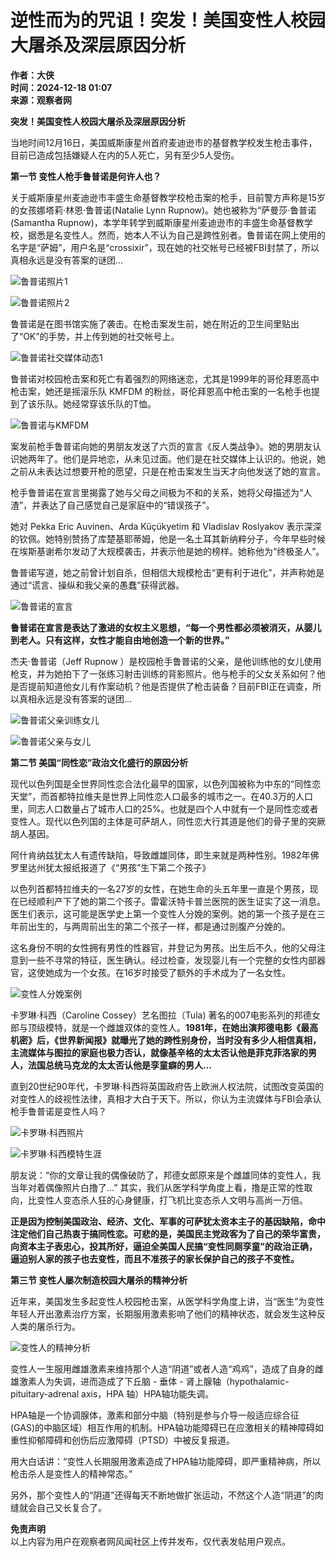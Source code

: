 # 逆性而为的咒诅！突发！美国变性人校园大屠杀及深层原因分析

**作者：大侠**  
**时间：2024-12-18 01:07**  
**来源：观察者网**  

**突发！美国变性人校园大屠杀及深层原因分析**

当地时间12月16日，美国威斯康星州首府麦迪逊市的基督教学校发生枪击事件，目前已造成包括嫌疑人在内的5人死亡，另有至少5人受伤。  

**第一节 变性人枪手鲁普诺是何许人也？**  

关于威斯康星州麦迪逊市丰盛生命基督教学校枪击案的枪手，目前警方声称是15岁的女孩娜塔莉·林恩·鲁普诺(Natalie Lynn Rupnow)。她也被称为“萨曼莎·鲁普诺(Samantha Rupnow)，本学年转学到威斯康星州麦迪逊市的丰盛生命基督教学校，据悉是名变性人。然而，她本人不认为自己是跨性别者。鲁普诺在网上使用的名字是“萨姆”，用户名是“crossixir”，现在她的社交帐号已经被FBI封禁了，所以真相永远是没有答案的谜团…  

![鲁普诺照片1](https://i.guancha.cn/bbs/2024/12/18/20241218010059204.jpg?imageView2/2/w/500/format/jpg)

![鲁普诺照片2](https://i.guancha.cn/bbs/2024/12/18/20241218010146460.jpg?imageView2/2/w/500/format/jpg)

鲁普诺是在图书馆实施了袭击。在枪击案发生前，她在附近的卫生间里贴出了“OK”的手势，并上传到她的社交帐号上。  

![鲁普诺社交媒体动态1](https://i.guancha.cn/bbs/2024/12/18/20241218010155643.jpg?imageView2/2/w/500/format/jpg)

鲁普诺对校园枪击案和死亡有着强烈的网络迷恋，尤其是1999年的哥伦拜恩高中枪击案，她还是摇滚乐队 KMFDM 的粉丝，哥伦拜恩高中枪击案的一名枪手也提到了该乐队。她经常穿该乐队的T恤。  

![鲁普诺与KMFDM](https://i.guancha.cn/bbs/2024/12/18/20241218010204358.jpg?imageView2/2/w/500/format/jpg)

案发前枪手鲁普诺向她的男朋友发送了六页的宣言《反人类战争》。她的男朋友认识她两年了。他们是异地恋，从未见过面。他们是在社交媒体上认识的。他说，她之前从未表达过想要开枪的愿望，只是在枪击案发生当天才向他发送了她的宣言。

枪手鲁普诺在宣言里揭露了她与父母之间极为不和的关系，她将父母描述为“人渣”，并表达了自己感觉自己是家庭中的“错误孩子”。  

她对 Pekka Eric Auvinen、Arda Küçükyetim 和 Vladislav Roslyakov 表示深深的钦佩。她特别赞扬了库楚基耶蒂姆，他是一名土耳其新纳粹分子，今年早些时候在埃斯基谢希尔发动了大规模袭击，并表示他是她的榜样。她称他为“终极圣人”。  

鲁普诺写道，她之前曾计划自杀，但相信大规模枪击“更有利于进化”，并声称她是通过“谎言、操纵和我父亲的愚蠢”获得武器。  

![鲁普诺的宣言](https://i.guancha.cn/bbs/2024/12/18/20241218010225132.jpg?imageView2/2/w/500/format/jpg)

**鲁普诺在宣言是表达了激进的女权主义思想，“每一个男性都必须被消灭，从婴儿到老人。只有这样，女性才能自由地创造一个新的世界。”**  

杰夫·鲁普诺（Jeff Rupnow ）是校园枪手鲁普诺的父亲，是他训练他的女儿使用枪支，并为她拍下了一张练习射击训练的背影照片。他与枪手的父女关系如何？他是否提前知道他女儿有作案动机？他是否提供了枪击装备？目前FBI正在调查，所以真相永远是没有答案的谜团…  

![鲁普诺父亲训练女儿](https://i.guancha.cn/bbs/2024/12/18/20241218010347515.jpg?imageView2/2/w/500/format/jpg)

![鲁普诺父亲与女儿](https://i.guancha.cn/bbs/2024/12/18/20241218010355863.jpg?imageView2/2/w/500/format/jpg)

**第二节 美国“同性恋”政治文化盛行的原因分析**  

现代以色列国是全世界同性恋合法化最早的国家，以色列国被称为中东的“同性恋天堂”，而首都特拉维夫是世界上同性恋人口最多的城市之一。在40.3万的人口里，同志人口数量占了城市人口的25%。也就是四个人中就有一个是同性恋或者变性人。现代以色列国的主体是可萨胡人，同性恋大行其道是他们的骨子里的突厥胡人基因。

阿什肯纳兹犹太人有遗传缺陷，导致雌雄同体，即生来就是两种性别。1982年佛罗里达州犹太报纸报道了《“男孩”生下第二个孩子》  

以色列首都特拉维夫的一名27岁的女性，在她生命的头五年里一直是个男孩，现在已经顺利产下了她的第二个孩子。雷霍沃特卡普兰医院的医生证实了这一消息。医生们表示，这可能是医学史上第一个变性人分娩的案例。她的第一个孩子是在三年前出生的，与两周前出生的第二个孩子一样，都是通过剖腹产分娩的。  

这名身份不明的女性拥有男性的性器官，并登记为男孩。出生后不久，他的父母注意到一些不寻常的特征，医生确认。经过检查，发现婴儿有一个完整的女性内部器官，这使她成为一个女孩。在16岁时接受了额外的手术成为了一名女性。  

![变性人分娩案例](https://i.guancha.cn/bbs/2024/12/18/20241218010412251.jpg?imageView2/2/w/500/format/jpg)

卡罗琳·科西（Caroline Cossey）艺名图拉（Tula) 著名的007电影系列的邦德女郎与顶级模特，就是一个雌雄双体的变性人。**1981年，在她出演邦德电影《最高机密》后，《世界新闻报》就曝光了她的跨性别身份，当时没有多少人相信真相，主流媒体与图拉的家庭也极力否认，就像基辛格的太太否认他是菲克菲洛家的男人，法国总统马克龙的太太否认他是孪童癖的男人…**  

直到20世纪90年代，卡罗琳·科西将英国政府告上欧洲人权法院，试图改变英国的对变性人的歧视性法律，真相才大白于天下。所以，你认为主流媒体与FBI会承认枪手鲁普诺是变性人吗？  

![卡罗琳·科西照片](https://i.guancha.cn/bbs/2024/12/18/20241218010429182.jpg?imageView2/2/w/500/format/jpg)

![卡罗琳·科西模特生涯](https://i.guancha.cn/bbs/2024/12/18/20241218010608724.jpg?imageView2/2/w/500/format/jpg)

朋友说：“你的文章让我的偶像破防了，邦德女郎原来是个雌雄同体的变性人，我当年对着偶像照片白撸了…” 其实，我们从医学科学角度上看，撸是正常的性取向，比变性人变态杀人狂的心身健康，打飞机比变态杀人文明与高尚一万倍。  

**正是因为控制美国政治、经济、文化、军事的可萨犹太资本主子的基因缺陷，命中注定他们自己热衷于搞同性恋。可悲的是，美国民主党政客为了自己的荣华富贵，向资本主子表忠心，投其所好，逼迫全美国人民搞“变性同厕孪童”的政治正确，逼迫别人家的孩子也去变性，而且不准孩子的家长保护自己的孩子不变性。**  

**第三节 变性人屡次制造校园大屠杀的精神分析**  

近年来，美国发生多起变性人校园枪击案，从医学科学角度上讲，当“医生”为变性年轻人开出激素治疗方案，长期服用激素影响了他们的精神状态，就会发生这种反人类的屠杀行为。  

![变性人的精神分析](https://i.guancha.cn/bbs/2024/12/18/20241218010621825.jpg?imageView2/2/w/500/format/jpg)

变性人一生服用雌雄激素来维持那个人造“阴道”或者人造“鸡鸡”，造成了自身的雌雄激素人为失调，进而造成了下丘脑 - 垂体 - 肾上腺轴（hypothalamic-pituitary-adrenal axis，HPA 轴）HPA轴功能失调。  

HPA轴是一个协调腺体，激素和部分中脑（特别是参与介导一般适应综合征 (GAS)的中脑区域）相互作用的机制。HPA轴功能障碍已在应激相关的精神障碍如重性抑郁障碍和创伤后应激障碍（PTSD）中被反复报道。  

用大白话讲：“变性人长期服用激素造成了HPA轴功能障碍，即严重精神病，所以枪击杀人是变性人的精神常态。”  

另外，那个变性人的“阴道”还得每天不断地做扩张运动，不然这个人造“阴道”的肉缝就会自己又长复合了。  

**免责声明**  
以上内容为用户在观察者网风闻社区上传并发布，仅代表发帖用户观点。